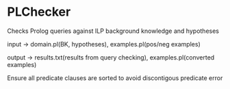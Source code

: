 # PLChecker
Checks Prolog queries against ILP background knowledge and hypotheses

input -> domain.pl(BK, hypotheses), examples.pl(pos/neg examples)

output -> results.txt(results from query checking), examples.pl(converted examples)

Ensure all predicate clauses are sorted to avoid discontigous predicate error
